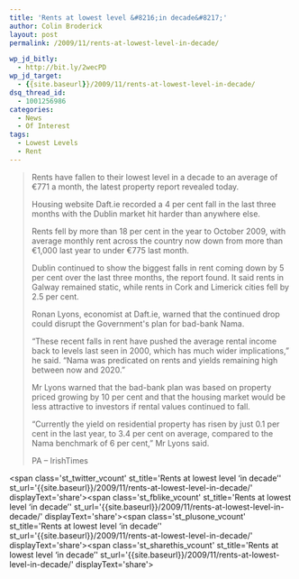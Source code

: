 ```yaml
---
title: 'Rents at lowest level &#8216;in decade&#8217;'
author: Colin Broderick
layout: post
permalink: /2009/11/rents-at-lowest-level-in-decade/

wp_jd_bitly:
  - http://bit.ly/2wecPD
wp_jd_target:
  - {{site.baseurl}}/2009/11/rents-at-lowest-level-in-decade/
dsq_thread_id:
  - 1001256986
categories:
  - News
  - Of Interest
tags:
  - Lowest Levels
  - Rent
---
```

> Rents have fallen to their lowest level in a decade to an average of €771 a month, the latest property report revealed today.
> 
> Housing website Daft.ie recorded a 4 per cent fall in the last three months with the Dublin market hit harder than anywhere else.
> 
> Rents fell by more than 18 per cent in the year to October 2009, with average monthly rent across the country now down from more than €1,000 last year to under €775 last month.
> 
> Dublin continued to show the biggest falls in rent coming down by 5 per cent over the last three months, the report found. It said rents in Galway remained static, while rents in Cork and Limerick cities fell by 2.5 per cent.
> 
> Ronan Lyons, economist at Daft.ie, warned that the continued drop could disrupt the Government's plan for bad-bank Nama.
> 
> “These recent falls in rent have pushed the average rental income back to levels last seen in 2000, which has much wider implications,” he said. “Nama was predicated on rents and yields remaining high between now and 2020.”
> 
> Mr Lyons warned that the bad-bank plan was based on property priced growing by 10 per cent and that the housing market would be less attractive to investors if rental values continued to fall.
> 
> “Currently the yield on residential property has risen by just 0.1 per cent in the last year, to 3.4 per cent on average, compared to the Nama benchmark of 6 per cent,” Mr Lyons said.
> 
> PA &#8211; IrishTimes

<span class='st\_twitter\_vcount' st\_title='Rents at lowest level &#8216;in decade&#8217;' st\_url='{{site.baseurl}}/2009/11/rents-at-lowest-level-in-decade/' displayText='share'></span><span class='st\_fblike\_vcount' st\_title='Rents at lowest level &#8216;in decade&#8217;' st\_url='{{site.baseurl}}/2009/11/rents-at-lowest-level-in-decade/' displayText='share'></span><span class='st\_plusone\_vcount' st\_title='Rents at lowest level &#8216;in decade&#8217;' st\_url='{{site.baseurl}}/2009/11/rents-at-lowest-level-in-decade/' displayText='share'></span><span class='st\_sharethis\_vcount' st\_title='Rents at lowest level &#8216;in decade&#8217;' st\_url='{{site.baseurl}}/2009/11/rents-at-lowest-level-in-decade/' displayText='share'></span>